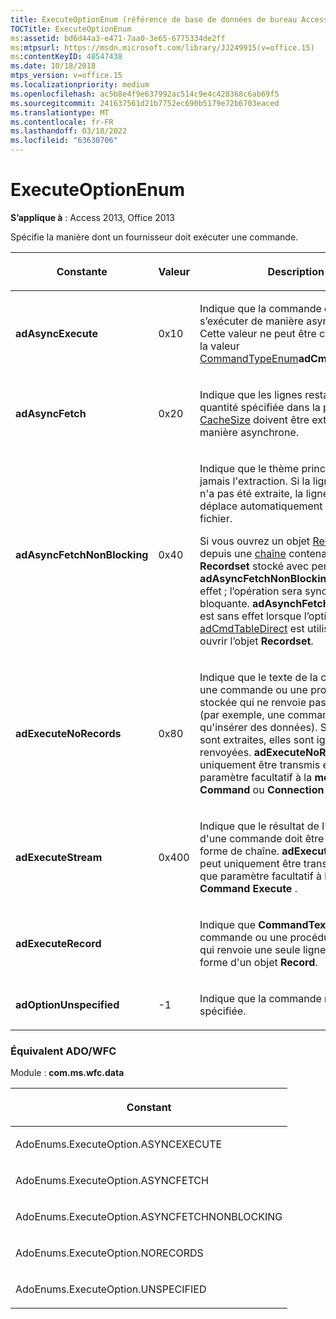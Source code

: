 ```yaml
---
title: ExecuteOptionEnum (référence de base de données de bureau Access)
TOCTitle: ExecuteOptionEnum
ms:assetid: bd6d44a3-e471-7aa0-3e65-6775334de2ff
ms:mtpsurl: https://msdn.microsoft.com/library/JJ249915(v=office.15)
ms:contentKeyID: 48547438
ms.date: 10/18/2018
mtps_version: v=office.15
ms.localizationpriority: medium
ms.openlocfilehash: ac5b8e4f9e637992ac514c9e4c428368c6ab69f5
ms.sourcegitcommit: 241637561d21b7752ec690b5179e72b6703eaced
ms.translationtype: MT
ms.contentlocale: fr-FR
ms.lasthandoff: 03/18/2022
ms.locfileid: "63630706"
---
```

# <a name="executeoptionenum"></a>ExecuteOptionEnum

**S’applique à** : Access 2013, Office 2013

Spécifie la manière dont un fournisseur doit exécuter une commande.


<table>
<colgroup>
<col />
<col />
<col />
</colgroup>
<thead>
<tr class="header">
<th><p>Constante</p></th>
<th><p>Valeur</p></th>
<th><p>Description</p></th>
</tr>
</thead>
<tbody>
<tr class="odd">
<td><p><strong>adAsyncExecute</strong></p></td>
<td><p>0x10</p></td>
<td><p>Indique que la commande doit s’exécuter de manière asynchrone. Cette valeur ne peut être combinée avec la valeur <a href="commandtypeenum.md">CommandTypeEnum</a><strong>adCmdTableDirect</strong>.</p></td>
</tr>
<tr class="even">
<td><p><strong>adAsyncFetch</strong></p></td>
<td><p>0x20</p></td>
<td><p>Indique que les lignes restantes après la quantité spécifiée dans la propriété <a href="cachesize-property-ado.md">CacheSize</a> doivent être extraites de manière asynchrone.</p></td>
</tr>
<tr class="odd">
<td><p><strong>adAsyncFetchNonBlocking</strong></p></td>
<td><p>0x40</p></td>
<td><p>Indique que le thème principal ne bloque jamais l'extraction. Si la ligne demandée n'a pas été extraite, la ligne en cours se déplace automatiquement vers la fin du fichier.
</p><p>Si vous ouvrez un objet <a href="recordset-object-ado.md">Recordset</a> depuis une <a href="stream-object-ado.md">chaîne</a> contenant un objet <strong>Recordset</strong> stocké avec persistance, <strong>adAsyncFetchNonBlocking</strong> sera sans effet ; l’opération sera synchrone et bloquante. <strong>adAsynchFetchNonBlocking</strong> est sans effet lorsque l’option <a href="commandtypeenum.md">adCmdTableDirect</a> est utilisée pour ouvrir l’objet <strong>Recordset</strong>.</p></td>
</tr>
<tr class="even">
<td><p><strong>adExecuteNoRecords</strong></p></td>
<td><p>0x80</p></td>
<td><p>Indique que le texte de la commande est une commande ou une procédure stockée qui ne renvoie pas de lignes (par exemple, une commande qui ne fait qu'insérer des données). Si des lignes sont extraites, elles sont ignorées et non renvoyées. <strong>adExecuteNoRecords peut</strong> uniquement être transmis en tant que paramètre facultatif à la <strong>méthode Command</strong> ou <strong>Connection</strong> <strong>Execute</strong> .</p></td>
</tr>
<tr class="odd">
<td><p><strong>adExecuteStream</strong></p></td>
<td><p>0x400</p></td>
<td><p>Indique que le résultat de l'exécution d'une commande doit être renvoyé sous forme de chaîne. <strong>adExecuteStream</strong> peut uniquement être transmis en tant que paramètre facultatif à la <strong>méthode Command</strong> <strong>Execute</strong> .</p></td>
</tr>
<tr class="even">
<td><p><strong>adExecuteRecord</strong></p></td>
<td><p><br />
</p></td>
<td><p>Indique que <strong>CommandText</strong> est une commande ou une procédure stockée qui renvoie une seule ligne, sous la forme d'un objet <strong>Record</strong>.</p></td>
</tr>
<tr class="odd">
<td><p><strong>adOptionUnspecified</strong></p></td>
<td><p>-1</p></td>
<td><p>Indique que la commande n'est pas spécifiée.</p></td>
</tr>
</tbody>
</table>


### <a name="adowfc-equivalent"></a>Équivalent ADO/WFC

Module : **com.ms.wfc.data**

<table>
<colgroup>
<col />
</colgroup>
<thead>
<tr class="header">
<th><p>Constant</p></th>
</tr>
</thead>
<tbody>
<tr class="odd">
<td><p>AdoEnums.ExecuteOption.ASYNCEXECUTE</p></td>
</tr>
<tr class="even">
<td><p>AdoEnums.ExecuteOption.ASYNCFETCH</p></td>
</tr>
<tr class="odd">
<td><p>AdoEnums.ExecuteOption.ASYNCFETCHNONBLOCKING</p></td>
</tr>
<tr class="even">
<td><p>AdoEnums.ExecuteOption.NORECORDS</p></td>
</tr>
<tr class="odd">
<td><p>AdoEnums.ExecuteOption.UNSPECIFIED</p></td>
</tr>
</tbody>
</table>

